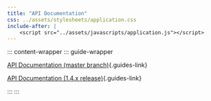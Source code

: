 ```yaml
---
title: "API Documentation"
css: ../assets/stylesheets/application.css
include-after: |
    <script src="../assets/javascripts/application.js"></script>
---
```


::: content-wrapper 
::: guide-wrapper

[API Documentation (master branch)](https://docs.diesel.rs/master/diesel/index.html){.guides-link}

[API Documentation (1.4.x release)](https://docs.diesel.rs/1.4.x/diesel/index.html){.guides-link}

:::
:::
